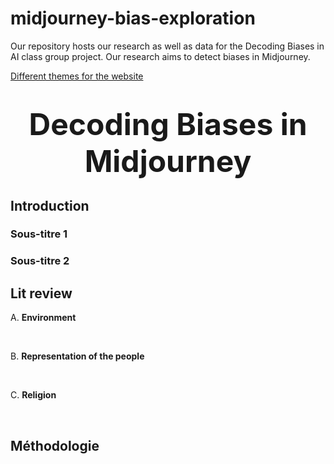 # midjourney-bias-exploration
Our repository hosts our research as well as data for the Decoding Biases in AI class group project. Our research aims to detect biases in Midjourney.

[Different themes for the website](https://pages.github.com/themes/)

<h1 align="center"><FONT size ="20pt">Decoding Biases in Midjourney</FONT></h1>

## Introduction 
### Sous-titre 1
### Sous-titre 2

## Lit review

A. __Environment__

<br>


B. __Representation of the people__

<br>


C. __Religion__

<br>


## Méthodologie

## 
